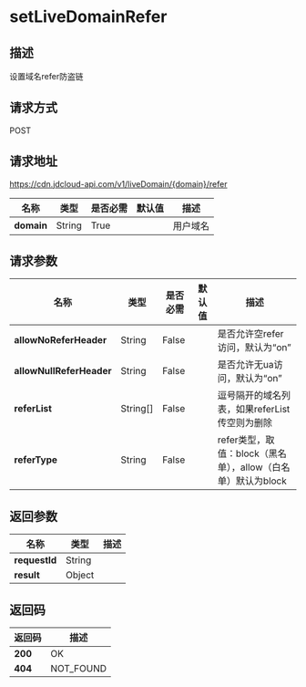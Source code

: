 # setLiveDomainRefer


## 描述
设置域名refer防盗链

## 请求方式
POST

## 请求地址
https://cdn.jdcloud-api.com/v1/liveDomain/{domain}/refer

|名称|类型|是否必需|默认值|描述|
|---|---|---|---|---|
|**domain**|String|True| |用户域名|

## 请求参数
|名称|类型|是否必需|默认值|描述|
|---|---|---|---|---|
|**allowNoReferHeader**|String|False| |是否允许空refer访问，默认为“on”|
|**allowNullReferHeader**|String|False| |是否允许无ua访问，默认为“on”|
|**referList**|String[]|False| |逗号隔开的域名列表，如果referList传空则为删除|
|**referType**|String|False| |refer类型，取值：block（黑名单），allow（白名单）默认为block|


## 返回参数
|名称|类型|描述|
|---|---|---|
|**requestId**|String| |
|**result**|Object| |


## 返回码
|返回码|描述|
|---|---|
|**200**|OK|
|**404**|NOT_FOUND|
